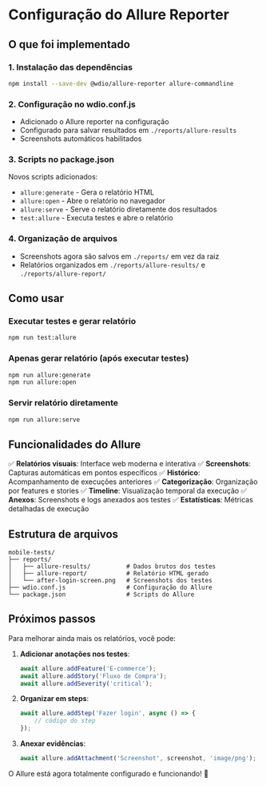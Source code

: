 # Configuração do Allure Reporter

## O que foi implementado

### 1. Instalação das dependências
```bash
npm install --save-dev @wdio/allure-reporter allure-commandline
```

### 2. Configuração no wdio.conf.js
- Adicionado o Allure reporter na configuração
- Configurado para salvar resultados em `./reports/allure-results`
- Screenshots automáticos habilitados

### 3. Scripts no package.json
Novos scripts adicionados:
- `allure:generate` - Gera o relatório HTML
- `allure:open` - Abre o relatório no navegador
- `allure:serve` - Serve o relatório diretamente dos resultados
- `test:allure` - Executa testes e abre o relatório

### 4. Organização de arquivos
- Screenshots agora são salvos em `./reports/` em vez da raiz
- Relatórios organizados em `./reports/allure-results/` e `./reports/allure-report/`

## Como usar

### Executar testes e gerar relatório
```bash
npm run test:allure
```

### Apenas gerar relatório (após executar testes)
```bash
npm run allure:generate
npm run allure:open
```

### Servir relatório diretamente
```bash
npm run allure:serve
```

## Funcionalidades do Allure

✅ **Relatórios visuais**: Interface web moderna e interativa
✅ **Screenshots**: Capturas automáticas em pontos específicos
✅ **Histórico**: Acompanhamento de execuções anteriores
✅ **Categorização**: Organização por features e stories
✅ **Timeline**: Visualização temporal da execução
✅ **Anexos**: Screenshots e logs anexados aos testes
✅ **Estatísticas**: Métricas detalhadas de execução

## Estrutura de arquivos

```
mobile-tests/
├── reports/
│   ├── allure-results/          # Dados brutos dos testes
│   ├── allure-report/           # Relatório HTML gerado
│   └── after-login-screen.png   # Screenshots dos testes
├── wdio.conf.js                 # Configuração do Allure
└── package.json                 # Scripts do Allure
```

## Próximos passos

Para melhorar ainda mais os relatórios, você pode:

1. **Adicionar anotações nos testes**:
   ```javascript
   await allure.addFeature('E-commerce');
   await allure.addStory('Fluxo de Compra');
   await allure.addSeverity('critical');
   ```

2. **Organizar em steps**:
   ```javascript
   await allure.addStep('Fazer login', async () => {
       // código do step
   });
   ```

3. **Anexar evidências**:
   ```javascript
   await allure.addAttachment('Screenshot', screenshot, 'image/png');
   ```

O Allure está agora totalmente configurado e funcionando! 🎉 